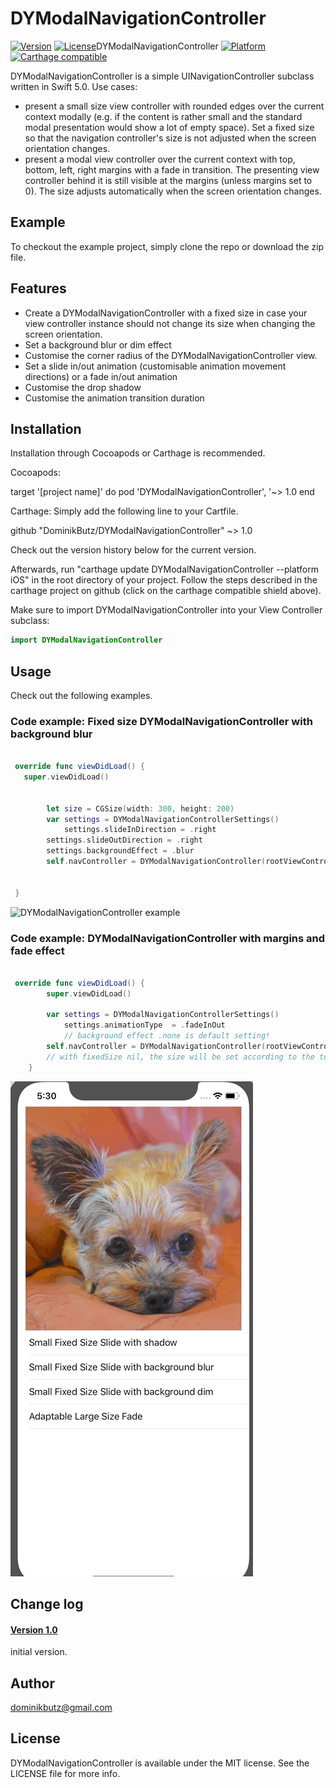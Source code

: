 # DYModalNavigationController

[![Version](https://img.shields.io/cocoapods/v/DYModalNavigationController.svg?style=flat)](http://cocoapods.org/pods/DYBadge)
[![License](https://img.shields.io/cocoapods/l/DYBadge.svg?style=flat)](http://cocoapods.org/pods/DYBadge)DYModalNavigationController
[![Platform](https://img.shields.io/cocoapods/p/DYModalNavigationController.svg?style=flat)](http://cocoapods.org/pods/DYModalNavigationController)
[![Carthage compatible](https://img.shields.io/badge/Carthage-compatible-4BC51D.svg?style=flat)](https://github.com/Carthage/Carthage)


 DYModalNavigationController is a simple UINavigationController subclass written in Swift 5.0. Use cases:
 * present a small size view controller with rounded edges over the current context modally (e.g. if the content is rather small and the standard modal presentation would show a lot of empty space). Set a fixed size so that the navigation controller's size is not adjusted when the screen orientation changes. 
 *  present a modal view controller over the current context with top, bottom, left, right margins with a fade in transition. The presenting view controller behind it is still visible at the margins (unless margins set to 0). The size adjusts automatically when the screen orientation changes.

## Example

To checkout the example project, simply clone the repo or download the zip file. 

## Features

* Create a DYModalNavigationController with a fixed size in case your view controller instance should not change its size when changing the screen orientation.
* Set a background blur or dim effect
* Customise the corner radius of the DYModalNavigationController view.
* Set a slide in/out animation (customisable animation movement directions) or a fade in/out animation
* Customise the drop shadow
* Customise the animation transition duration

## Installation


Installation through Cocoapods or Carthage is recommended. 

Cocoapods:

target '[project name]' do
 	pod 'DYModalNavigationController', '~> 1.0
end

Carthage: Simply add the following line to your Cartfile.

github "DominikButz/DYModalNavigationController" ~> 1.0

Check out the version history below for the current version.

Afterwards, run "carthage update DYModalNavigationController --platform iOS" in the root directory of your project. Follow the steps described in the carthage project on github (click on the carthage compatible shield above). 

Make sure to import DYModalNavigationController into your View Controller subclass:

```Swift
import DYModalNavigationController
```

## Usage

Check out the following examples. 

### Code example: Fixed size DYModalNavigationController with background blur


```Swift

 override func viewDidLoad() {
   super.viewDidLoad()
   

        let size = CGSize(width: 300, height: 200)
        var settings = DYModalNavigationControllerSettings()
  			settings.slideInDirection = .right
        settings.slideOutDirection = .right
        settings.backgroundEffect = .blur
        self.navController = DYModalNavigationController(rootViewController: contentVC(), fixedSize: size, settings: settings)
  
   
 }

```

![DYModalNavigationController example](./gitResources/DYModalNavigationController1-small.gif "DYModalNavigationController example 1") 

### Code example: DYModalNavigationController with margins and fade effect 

 
```Swift

 override func viewDidLoad() {
	    super.viewDidLoad()
	
        var settings = DYModalNavigationControllerSettings()
  			settings.animationType  = .fadeInOut
  			// background effect .none is default setting!
        self.navController = DYModalNavigationController(rootViewController: contentVC(), fixedSize: nil, settings: settings)
        // with fixedSize nil, the size will be set according to the top, bottom, left, right margins in the settings. 
	}
```
![DYModalNavigationController example](./gitResources/DYModalNavigationController2-small.gif "DYModalNavigationController example 2") 


## Change log
#### [Version 1.0](https://github.com/DominikButz/DYBadge/releases/tag/1.0)
initial version.


## Author

dominikbutz@gmail.com

## License

DYModalNavigationController is available under the MIT license. See the LICENSE file for more info.



